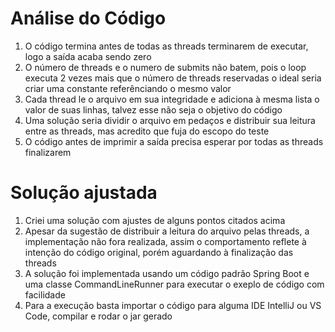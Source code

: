 # Análise do Código

1) O código termina antes de todas as threads terminarem de executar, logo a saída acaba sendo zero
2) O número de threads e o numero de submits não batem, pois o loop executa 2 vezes mais que o número de threads reservadas
o ideal seria criar uma constante referênciando o mesmo valor
3) Cada thread le o arquivo em sua integridade e adiciona à mesma lista o valor de suas linhas, talvez esse não seja o objetivo do código
4) Uma solução seria dividir o arquivo em pedaços e distribuir sua leitura entre as threads, mas acredito que fuja do escopo do teste
5) O código antes de imprimir a saída precisa esperar por todas as threads finalizarem

# Solução ajustada

1) Criei uma solução com ajustes de alguns pontos citados acima
2) Apesar da sugestão de distribuir a leitura do arquivo pelas threads, a implementação não fora realizada, assim o comportamento reflete à intenção do código original, porém aguardando à finalização das threads
3) A solução foi implementada usando um código padrão Spring Boot e uma classe CommandLineRunner para executar o exeplo de código com facilidade
4) Para a execução basta importar o código para alguma IDE IntelliJ ou VS Code, compilar e rodar o jar gerado
